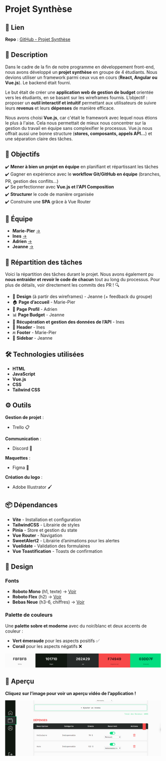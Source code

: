 # Projet Synthèse

## 🔗 Lien  

**Repo** : [GitHub - Projet Synthèse](https://github.com/Big-pun/projet-synthese)  

## 📝 Description  

Dans le cadre de la fin de notre programme en développement front-end, nous avons développé un **projet synthèse** en groupe de 4 étudiants. Nous devions utiliser un framework parmi ceux vus en cours (**React, Angular ou Vue.js**). Le backend était fourni.  

Le but était de créer une **application web de gestion de budget** orientée vers les étudiants, en se basant sur les wireframes fournis. L’objectif : proposer un **outil interactif et intuitif** permettant aux utilisateurs de suivre leurs **revenus** et leurs **dépenses** de manière efficace.  

Nous avons choisi **Vue.js**, car c'était le framework avec lequel nous étions le plus à l'aise. Cela nous permettait de mieux nous concentrer sur la gestion du travail en équipe sans complexifier le processus. Vue.js nous offrait aussi une bonne structure (**stores, composants, appels API...**) et une séparation claire des tâches.  

## 🎯 Objectifs  

✔️ **Mener à bien un projet en équipe** en planifiant et répartissant les tâches  
✔️ Gagner en expérience avec le **workflow Git/GitHub en équipe** (branches, PR, gestion des conflits...)  
✔️ Se perfectionner avec **Vue.js et l'API Composition**  
✔️ **Structurer** le code de manière organisée  
✔️ Construire une **SPA** grâce à Vue Router  

## 👥 Équipe  

- **Marie-Pier** [→](https://github.com/marie-pierv)  
- **Ines** [→](https://github.com/ines-taborin)  
- **Adrien** [→](https://github.com/Big-pun)  
- **Jeanne** [→](https://github.com/jeannepietropaoli)  

## 🔄 Répartition des tâches  

Voici la répartition des tâches durant le projet. Nous avons également pu **nous entraider et revoir le code de chacun** tout au long du processus. Pour plus de détails, voir directement les commits des PR ! 🔍  

- 🎨 **Design** (à partir des wireframes) - Jeanne (+ feedback du groupe)  
- 🏠 **Page d’accueil** - Marie-Pier  
- 👤 **Page Profil** - Adrien  
- 📊 **Page Budget** - Jeanne  
- 🔄 **Récupération et gestion des données de l’API** - Ines  
- 🚀 **Header** - Ines  
- 🔚 **Footer** - Marie-Pier  
- 📌 **Sidebar** - Jeanne  

## 🛠️ Technologies utilisées  

- **HTML**  
- **JavaScript**  
- **Vue.js**  
- **CSS**  
- **Tailwind CSS**  

## ⚙️ Outils  

**Gestion de projet** :  
- Trello 📋  

**Communication** :  
- Discord 💬  

**Maquettes** :  
- Figma 🎨  

**Création du logo** :  
- Adobe Illustrator 🖌️  

## 📦 Dépendances  

- **Vite** - Installation et configuration  
- **TailwindCSS** - Librairie de styles  
- **Pinia** - Store et gestion du state  
- **Vue Router** - Navigation  
- **SweetAlert2** - Librairie d’animations pour les alertes  
- **Vuelidate** - Validation des formulaires  
- **Vue Toastification** - Toasts de confirmation  

## 🎨 Design  

### Fonts  

- **Roboto Mono** (h1, texte) → [Voir](https://fonts.google.com/specimen/Roboto+Mono)  
- **Roboto Flex** (h2) → [Voir](https://fonts.google.com/specimen/Roboto+Flex)  
- **Bebas Neue** (h3-6, chiffres) → [Voir](https://fonts.google.com/specimen/Bebas+Neue)  

### Palette de couleurs  

Une **palette sobre et moderne** avec du noir/blanc et deux accents de couleur :  
- **Vert émeraude** pour les aspects positifs ✅  
- **Corail** pour les aspects négatifs ❌  

<img src="src/assets/img/palette.png" alt="Palette de couleurs du site" width="600"/>  

## 🎥 Aperçu  

**Cliquez sur l’image pour voir un aperçu vidéo de l’application !**  

[![Capture vidéo de l'application](src/assets/img/screenshot-video.png)](src/assets/img/video-app.webm)  
